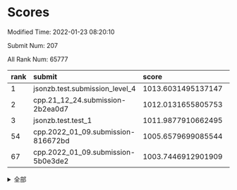 # Scores

Modified Time: 2022-01-23 08:20:10

Submit Num: 207

All Rank Num: 65777

| rank |               submit               |       score        |       sigma        | pk_num |
| :--- | :--------------------------------- | :----------------- | :----------------- | :----- |
| 1    | jsonzb.test.submission_level_4     | 1013.6031495137147 | 0.7982256088953223 | 1270   |
| 2    | cpp.21_12_24.submission-2b2ea0d7   | 1012.0131655805753 | 0.8048037125807032 | 1270   |
| 3    | jsonzb.test.test_1                 | 1011.9877910662495 | 0.7863207855074574 | 1269   |
| 54   | cpp.2022_01_09.submission-816672bd | 1005.6579699085544 | 0.7424736356670203 | 1274   |
| 67   | cpp.2022_01_09.submission-5b0e3de2 | 1003.7446912901909 | 0.7075427018419889 | 1270   |


<details>
<summary>全部</summary>

| rank |                 submit                 |       score        |       sigma        | pk_num |
| :--- | :------------------------------------- | :----------------- | :----------------- | :----- |
| 1    | jsonzb.test.submission_level_4         | 1013.6031495137147 | 0.7982256088953223 | 1270   |
| 2    | cpp.21_12_24.submission-2b2ea0d7       | 1012.0131655805753 | 0.8048037125807032 | 1270   |
| 3    | jsonzb.test.test_1                     | 1011.9877910662495 | 0.7863207855074574 | 1269   |
| 4    | gobigger.level_3.submission_level_3_35 | 1011.7855291275455 | 0.7746098415625193 | 1271   |
| 5    | gobigger.level_3.submission_level_3_15 | 1011.4549435585211 | 0.7869799893005056 | 1270   |
| 6    | gobigger.level_3.submission_level_3_32 | 1011.2371277173537 | 0.7805612257172662 | 1269   |
| 7    | gobigger.level_3.submission_level_3_4  | 1010.9971840477356 | 0.7760892599037584 | 1270   |
| 8    | gobigger.level_3.submission_level_3_49 | 1010.9640266045659 | 0.7760189733632473 | 1271   |
| 9    | gobigger.level_3.submission_level_3_48 | 1010.918847044327  | 0.7553675076695153 | 1268   |
| 10   | gobigger.level_3.submission_level_3_26 | 1010.8992406057695 | 0.7608118364043325 | 1271   |
| 11   | gobigger.level_3.submission_level_3_37 | 1010.8440889469895 | 0.7737805841750125 | 1272   |
| 12   | gobigger.level_3.submission_level_3_43 | 1010.7899705933013 | 0.7639777284966912 | 1272   |
| 13   | gobigger.level_3.submission_level_3_34 | 1010.7763087486036 | 0.7970993385057282 | 1269   |
| 14   | gobigger.level_3.submission_level_3_40 | 1010.673302817621  | 0.7833461753087502 | 1268   |
| 15   | gobigger.level_3.submission_level_3_10 | 1010.6690615390528 | 0.7609796246891697 | 1276   |
| 16   | gobigger.level_3.submission_level_3_29 | 1010.570045709555  | 0.7573349880889423 | 1271   |
| 17   | gobigger.level_3.submission_level_3_23 | 1010.5585058637786 | 0.7608598175732678 | 1272   |
| 18   | gobigger.level_3.submission_level_3_21 | 1010.5403687811933 | 0.7797138526801498 | 1273   |
| 19   | gobigger.level_3.submission_level_3_8  | 1010.5328204764965 | 0.7629938338969297 | 1269   |
| 20   | gobigger.level_3.submission_level_3_22 | 1010.4249694513513 | 0.7617086820033357 | 1273   |
| 21   | gobigger.level_3.submission_level_3_36 | 1010.3423490184504 | 0.784056110231407  | 1269   |
| 22   | gobigger.level_3.submission_level_3_38 | 1010.3051935339764 | 0.7418843638732098 | 1270   |
| 23   | gobigger.level_3.submission_level_3_5  | 1010.2498570316353 | 0.7764465052466152 | 1273   |
| 24   | gobigger.level_3.submission_level_3_14 | 1010.1606300118808 | 0.758478238183097  | 1277   |
| 25   | gobigger.level_3.submission_level_3_31 | 1010.1546072059083 | 0.7358394349001555 | 1267   |
| 26   | gobigger.level_3.submission_level_3_46 | 1010.1444761738695 | 0.7560076098639508 | 1272   |
| 27   | gobigger.level_3.submission_level_3_9  | 1010.1297912191212 | 0.7525565255790693 | 1275   |
| 28   | gobigger.level_3.submission_level_3_2  | 1010.0745608169012 | 0.7570012014976846 | 1276   |
| 29   | gobigger.level_3.submission_level_3_25 | 1010.0101215979223 | 0.7652363916287377 | 1267   |
| 30   | gobigger.level_3.submission_level_3_0  | 1009.9940667133393 | 0.7681317359152126 | 1267   |
| 31   | gobigger.level_3.submission_level_3_45 | 1009.8705059537509 | 0.7677260027158456 | 1275   |
| 32   | gobigger.level_3.submission_level_3_18 | 1009.8153170621081 | 0.783226268592168  | 1268   |
| 33   | gobigger.level_3.submission_level_3_28 | 1009.737114950876  | 0.7313822438320562 | 1275   |
| 34   | gobigger.level_3.submission_level_3_33 | 1009.7293291570696 | 0.7660188180609688 | 1265   |
| 35   | gobigger.level_3.submission_level_3_19 | 1009.7099717003023 | 0.7508792869434587 | 1269   |
| 36   | gobigger.level_3.submission_level_3_1  | 1009.4973812950062 | 0.7458260787827138 | 1274   |
| 37   | gobigger.level_3.submission_level_3_30 | 1009.4935445681123 | 0.7604683712871706 | 1273   |
| 38   | gobigger.level_3.submission_level_3_41 | 1009.3994770742402 | 0.7465861019613873 | 1270   |
| 39   | gobigger.level_3.submission_level_3_44 | 1009.3745547778523 | 0.7497397872638792 | 1269   |
| 40   | gobigger.level_3.submission_level_3_16 | 1009.2639717121558 | 0.7751215907929081 | 1276   |
| 41   | gobigger.level_3.submission_level_3_3  | 1009.2616371419732 | 0.7418088922745477 | 1272   |
| 42   | gobigger.level_3.submission_level_3_12 | 1009.1981983443127 | 0.7596982188497884 | 1278   |
| 43   | gobigger.level_3.submission_level_3_47 | 1009.1468986203794 | 0.7597228154155574 | 1269   |
| 44   | gobigger.level_3.submission_level_3_39 | 1009.1025191873651 | 0.7613700504466034 | 1271   |
| 45   | gobigger.level_3.submission_level_3_11 | 1009.0515391660102 | 0.7436910832414316 | 1271   |
| 46   | gobigger.level_3.submission_level_3_7  | 1009.0335589577007 | 0.7309486731143896 | 1268   |
| 47   | gobigger.level_3.submission_level_3_24 | 1008.8885144534809 | 0.7600703428273039 | 1272   |
| 48   | gobigger.level_3.submission_level_3_20 | 1008.8232037312721 | 0.7525350085001689 | 1268   |
| 49   | gobigger.level_3.submission_level_3_17 | 1008.8135450080938 | 0.7518890043916322 | 1272   |
| 50   | gobigger.level_3.submission_level_3_42 | 1008.7573083015885 | 0.7553529492313221 | 1269   |
| 51   | gobigger.level_3.submission_level_3_13 | 1008.7294629151845 | 0.7449629206243952 | 1272   |
| 52   | gobigger.level_3.submission_level_3_6  | 1008.5245151163612 | 0.7529137755141981 | 1268   |
| 53   | gobigger.level_3.submission_level_3_27 | 1008.2357248822683 | 0.7531588249915149 | 1271   |
| 54   | cpp.2022_01_09.submission-816672bd     | 1005.6579699085544 | 0.7424736356670203 | 1274   |
| 55   | gobigger.level_1.submission_level_1_3  | 1005.4856540532587 | 0.7282079885610921 | 1269   |
| 56   | gobigger.level_1.submission_level_1_23 | 1004.8100298739934 | 0.7192700006072963 | 1272   |
| 57   | gobigger.level_1.submission_level_1_21 | 1004.4350673782665 | 0.7122927810884994 | 1272   |
| 58   | gobigger.level_1.submission_level_1_46 | 1004.1314762717083 | 0.7196177536870587 | 1275   |
| 59   | gobigger.level_1.submission_level_1_43 | 1004.1307747144212 | 0.711524489513542  | 1271   |
| 60   | gobigger.level_1.submission_level_1_28 | 1004.0164325876532 | 0.7146643321176935 | 1272   |
| 61   | gobigger.level_1.submission_level_1_5  | 1003.9989239508827 | 0.7271039312288553 | 1269   |
| 62   | gobigger.level_1.submission_level_1_6  | 1003.9194678075474 | 0.7095506822648265 | 1270   |
| 63   | gobigger.level_1.submission_level_1_20 | 1003.8863591467093 | 0.7156086948828744 | 1270   |
| 64   | gobigger.level_1.submission_level_1_32 | 1003.8139935279938 | 0.7156207347407321 | 1274   |
| 65   | gobigger.level_1.submission_level_1_7  | 1003.788483251489  | 0.7051619046776715 | 1264   |
| 66   | gobigger.level_1.submission_level_1_24 | 1003.7601133303928 | 0.7000027539671667 | 1274   |
| 67   | cpp.2022_01_09.submission-5b0e3de2     | 1003.7446912901909 | 0.7075427018419889 | 1270   |
| 68   | gobigger.level_1.submission_level_1_31 | 1003.73127058285   | 0.7177723028136141 | 1273   |
| 69   | gobigger.level_1.submission_level_1_35 | 1003.7137916235265 | 0.7174535530263834 | 1268   |
| 70   | gobigger.level_1.submission_level_1_19 | 1003.700490660391  | 0.7112624196429452 | 1272   |
| 71   | gobigger.level_1.submission_level_1_39 | 1003.6394036393084 | 0.7290699826316839 | 1275   |
| 72   | gobigger.level_1.submission_level_1_11 | 1003.6288894801643 | 0.7261220088738946 | 1266   |
| 73   | gobigger.level_1.submission_level_1_9  | 1003.6141646826396 | 0.7274814245262207 | 1268   |
| 74   | gobigger.level_1.submission_level_1_48 | 1003.6090289906418 | 0.7192694851614534 | 1277   |
| 75   | gobigger.level_1.submission_level_1_13 | 1003.5659638590829 | 0.7149187242689016 | 1273   |
| 76   | gobigger.level_1.submission_level_1_33 | 1003.5479145167728 | 0.714273682796562  | 1271   |
| 77   | gobigger.level_1.submission_level_1_30 | 1003.5323665848546 | 0.7180103374362223 | 1272   |
| 78   | gobigger.level_1.submission_level_1_12 | 1003.52122024248   | 0.7091367754054678 | 1271   |
| 79   | gobigger.level_1.submission_level_1_40 | 1003.4976885912974 | 0.7174016874926155 | 1272   |
| 80   | gobigger.level_1.submission_level_1_26 | 1003.3770374704285 | 0.7198557818191561 | 1276   |
| 81   | gobigger.level_1.submission_level_1_16 | 1003.2578847456816 | 0.7185484858722685 | 1274   |
| 82   | gobigger.level_1.submission_level_1_17 | 1003.2198226735158 | 0.716303006973168  | 1268   |
| 83   | gobigger.level_1.submission_level_1_42 | 1003.1376652343569 | 0.7102803254371559 | 1271   |
| 84   | gobigger.level_1.submission_level_1_45 | 1003.1118300604079 | 0.7266179650610458 | 1271   |
| 85   | gobigger.level_1.submission_level_1_29 | 1003.0474810001958 | 0.7062978081051049 | 1269   |
| 86   | gobigger.level_1.submission_level_1_10 | 1002.9410443866118 | 0.7222137807896424 | 1268   |
| 87   | gobigger.level_1.submission_level_1_25 | 1002.9201857243478 | 0.7177632627500039 | 1274   |
| 88   | gobigger.level_1.submission_level_1_15 | 1002.8732627275112 | 0.7018492335435716 | 1274   |
| 89   | gobigger.level_1.submission_level_1_4  | 1002.7014516178315 | 0.7150945405411029 | 1271   |
| 90   | gobigger.level_1.submission_level_1_1  | 1002.6628817637006 | 0.7131849589432258 | 1270   |
| 91   | gobigger.level_1.submission_level_1_0  | 1002.6147970337256 | 0.7024517763905204 | 1269   |
| 92   | gobigger.level_1.submission_level_1_14 | 1002.5755064234588 | 0.7220097707373452 | 1267   |
| 93   | gobigger.level_1.submission_level_1_47 | 1002.5649313725795 | 0.7134615531400841 | 1274   |
| 94   | gobigger.level_1.submission_level_1_44 | 1002.5488997899677 | 0.7130529392717919 | 1268   |
| 95   | gobigger.level_1.submission_level_1_18 | 1002.5337706496196 | 0.7105947847322496 | 1272   |
| 96   | gobigger.level_1.submission_level_1_38 | 1002.5208957533301 | 0.7116106309301037 | 1273   |
| 97   | gobigger.level_1.submission_level_1_2  | 1002.4643303989224 | 0.7098769054059411 | 1268   |
| 98   | gobigger.level_1.submission_level_1_36 | 1002.4599725904887 | 0.71954191903516   | 1271   |
| 99   | gobigger.level_1.submission_level_1_34 | 1002.4369035255772 | 0.7179822680533022 | 1276   |
| 100  | gobigger.level_1.submission_level_1_27 | 1002.3456621181411 | 0.7092439656073317 | 1273   |
| 101  | gobigger.level_1.submission_level_1_41 | 1002.281373120707  | 0.716744721103391  | 1274   |
| 102  | gobigger.level_1.submission_level_1_22 | 1002.2346887179239 | 0.7065092420836206 | 1273   |
| 103  | gobigger.level_1.submission_level_1_8  | 1002.2126686930065 | 0.7103107745266589 | 1273   |
| 104  | gobigger.level_1.submission_level_1_37 | 1002.0393561044484 | 0.7026018162169038 | 1275   |
| 105  | gobigger.level_1.submission_level_1_49 | 1001.9474817013357 | 0.7015697853191808 | 1271   |
| 106  | gobigger.random.submission_random_13   | 997.4935718348987  | 0.7089191802294238 | 1267   |
| 107  | gobigger.random.submission_random_47   | 997.2344518438631  | 0.7002509396694221 | 1269   |
| 108  | gobigger.random.submission_random_36   | 996.9212780505459  | 0.7120884324299459 | 1271   |
| 109  | gobigger.random.submission_random_5    | 996.6959006998626  | 0.7073357108201985 | 1278   |
| 110  | gobigger.random.submission_random_9    | 996.4698418536573  | 0.7150442188824356 | 1270   |
| 111  | gobigger.random.submission_random_12   | 996.427729607921   | 0.7109051951407329 | 1265   |
| 112  | gobigger.random.submission_random_28   | 996.3893727813037  | 0.7030616939463935 | 1271   |
| 113  | gobigger.random.submission_random_37   | 996.3365370444136  | 0.7271364890838204 | 1274   |
| 114  | gobigger.random.submission_random_35   | 996.317848842548   | 0.7189570599275867 | 1272   |
| 115  | gobigger.random.submission_random_1    | 996.2851405926315  | 0.7093457351052365 | 1270   |
| 116  | gobigger.random.submission_random_14   | 996.2656891946204  | 0.7098006351963164 | 1273   |
| 117  | gobigger.random.submission_random_40   | 996.2651620412138  | 0.7029674992503759 | 1273   |
| 118  | gobigger.random.submission_random_8    | 996.2603401330056  | 0.7092190778469881 | 1271   |
| 119  | gobigger.random.submission_random_27   | 996.2360697709031  | 0.6995763079454937 | 1270   |
| 120  | gobigger.random.submission_random_18   | 996.2231664567254  | 0.7165022216925393 | 1272   |
| 121  | gobigger.random.submission_random_30   | 996.1856375971166  | 0.7041348148862272 | 1271   |
| 122  | gobigger.random.submission_random_33   | 996.1703206960474  | 0.7148410650048768 | 1269   |
| 123  | gobigger.random.submission_random_48   | 996.1511025284041  | 0.7183933522915552 | 1267   |
| 124  | gobigger.random.submission_random_45   | 996.1446117656778  | 0.7075592664645701 | 1273   |
| 125  | gobigger.random.submission_random_31   | 996.0868912471956  | 0.7105384746681834 | 1272   |
| 126  | gobigger.random.submission_random_16   | 996.0698626785726  | 0.7360256398167534 | 1276   |
| 127  | gobigger.random.submission_random_26   | 995.9868553319891  | 0.695465333316562  | 1273   |
| 128  | gobigger.random.submission_random_4    | 995.9165812559106  | 0.7160428278487232 | 1268   |
| 129  | gobigger.random.submission_random_44   | 995.8859278641909  | 0.7144690072350196 | 1266   |
| 130  | gobigger.random.submission_random_20   | 995.8770995072138  | 0.7064436912923239 | 1265   |
| 131  | gobigger.random.submission_random_46   | 995.837440818177   | 0.699514935414945  | 1266   |
| 132  | gobigger.random.submission_random_43   | 995.7614039980322  | 0.7167925663332085 | 1273   |
| 133  | gobigger.random.submission_random_42   | 995.7388397251701  | 0.6995436424999892 | 1275   |
| 134  | gobigger.random.submission_random_32   | 995.6938694417667  | 0.7126669346433878 | 1274   |
| 135  | gobigger.random.submission_random_41   | 995.6137738714738  | 0.7126329740119233 | 1276   |
| 136  | gobigger.random.submission_random_15   | 995.6123685471125  | 0.7024740089224486 | 1273   |
| 137  | gobigger.random.submission_random_3    | 995.6068598112346  | 0.7078454819985022 | 1275   |
| 138  | gobigger.random.submission_random_10   | 995.5971227238435  | 0.718557969393326  | 1266   |
| 139  | gobigger.random.submission_random_23   | 995.5637187694256  | 0.7029321760476069 | 1275   |
| 140  | gobigger.random.submission_random_22   | 995.4554631528721  | 0.7116997288486525 | 1267   |
| 141  | gobigger.random.submission_random_24   | 995.4483254874395  | 0.7147916552725757 | 1269   |
| 142  | gobigger.random.submission_random_39   | 995.4394291788946  | 0.7171239240492474 | 1273   |
| 143  | gobigger.random.submission_random_17   | 995.4178541549832  | 0.725686678639054  | 1270   |
| 144  | gobigger.random.submission_random_2    | 995.3294498048904  | 0.7323406021255713 | 1275   |
| 145  | gobigger.random.submission_random_19   | 995.2753313522006  | 0.7247094690490037 | 1268   |
| 146  | gobigger.random.submission_random_34   | 995.2400977746565  | 0.7168630885713979 | 1269   |
| 147  | gobigger.random.submission_random_38   | 995.202223635782   | 0.710699547784776  | 1271   |
| 148  | gobigger.random.submission_random_11   | 995.1434190738631  | 0.7238862385321104 | 1270   |
| 149  | gobigger.random.submission_random_6    | 995.1246517690294  | 0.7028481898476691 | 1273   |
| 150  | gobigger.random.submission_random_7    | 995.1021247401808  | 0.7028115797445322 | 1267   |
| 151  | gobigger.random.submission_random_25   | 995.0893283451562  | 0.7050644635249339 | 1266   |
| 152  | gobigger.random.submission_random_49   | 994.9405566492242  | 0.7216247996250519 | 1271   |
| 153  | gobigger.random.submission_random_0    | 994.8880170111672  | 0.7249932615564783 | 1273   |
| 154  | gobigger.random.submission_random_29   | 994.8816767475236  | 0.7103037196893979 | 1271   |
| 155  | gobigger.random.submission_random_21   | 994.3894125418431  | 0.732087115432042  | 1271   |
| 156  | gobigger.level_2.submission_level_2_5  | 993.7138439371674  | 0.729371846828906  | 1269   |
| 157  | gobigger.level_2.submission_level_2_2  | 993.407111336304   | 0.7442858580057699 | 1269   |
| 158  | gobigger.level_2.submission_level_2_17 | 993.4052118622809  | 0.7529948394435649 | 1270   |
| 159  | gobigger.level_2.submission_level_2_12 | 993.3185118772268  | 0.7430698167485694 | 1275   |
| 160  | gobigger.level_2.submission_level_2_49 | 993.2251962417286  | 0.7373671812095652 | 1273   |
| 161  | gobigger.level_2.submission_level_2_30 | 993.0869388121846  | 0.7347086189294534 | 1273   |
| 162  | gobigger.level_2.submission_level_2_16 | 993.04283577533    | 0.7325836085740272 | 1268   |
| 163  | gobigger.level_2.submission_level_2_42 | 992.8593771119384  | 0.7329876016475747 | 1269   |
| 164  | gobigger.level_2.submission_level_2_10 | 992.82050714652    | 0.7380961575329114 | 1270   |
| 165  | gobigger.level_2.submission_level_2_38 | 992.7578302222777  | 0.7324956665724353 | 1270   |
| 166  | gobigger.level_2.submission_level_2_32 | 992.7408333913236  | 0.7433738141387225 | 1270   |
| 167  | gobigger.level_2.submission_level_2_25 | 992.7160582483765  | 0.7418657969015252 | 1265   |
| 168  | gobigger.level_2.submission_level_2_34 | 992.6455897747056  | 0.7365033517749258 | 1268   |
| 169  | gobigger.level_2.submission_level_2_1  | 992.6344780493811  | 0.742874123311345  | 1273   |
| 170  | gobigger.level_2.submission_level_2_31 | 992.5457177096756  | 0.7340558745992938 | 1271   |
| 171  | gobigger.level_2.submission_level_2_20 | 992.4530630598941  | 0.7339092266788863 | 1273   |
| 172  | gobigger.level_2.submission_level_2_21 | 992.3581272515972  | 0.7597302647059855 | 1267   |
| 173  | gobigger.level_2.submission_level_2_47 | 992.3274084175539  | 0.7385978780157361 | 1271   |
| 174  | gobigger.level_2.submission_level_2_14 | 992.2689873903506  | 0.7385140183136952 | 1271   |
| 175  | gobigger.level_2.submission_level_2_0  | 992.2486247008386  | 0.7422641580760662 | 1271   |
| 176  | gobigger.level_2.submission_level_2_45 | 992.2465220106941  | 0.7311832064019738 | 1268   |
| 177  | gobigger.level_2.submission_level_2_11 | 992.2082665040064  | 0.765348406952144  | 1272   |
| 178  | gobigger.level_2.submission_level_2_27 | 992.1620558110284  | 0.7408287633518229 | 1270   |
| 179  | gobigger.level_2.submission_level_2_26 | 992.0839316060045  | 0.7594159896974787 | 1268   |
| 180  | gobigger.level_2.submission_level_2_15 | 992.0724249742207  | 0.7585928840731904 | 1271   |
| 181  | gobigger.level_2.submission_level_2_23 | 991.8129286592246  | 0.7562347645738846 | 1274   |
| 182  | gobigger.level_2.submission_level_2_46 | 991.775733408923   | 0.741289303558621  | 1270   |
| 183  | gobigger.level_2.submission_level_2_8  | 991.7617575931022  | 0.7491001097543175 | 1275   |
| 184  | gobigger.level_2.submission_level_2_35 | 991.7615525703442  | 0.7473868261812633 | 1273   |
| 185  | gobigger.level_2.submission_level_2_22 | 991.7029893105148  | 0.7521308805855279 | 1270   |
| 186  | gobigger.level_2.submission_level_2_40 | 991.6577255185125  | 0.7397685002082955 | 1269   |
| 187  | gobigger.level_2.submission_level_2_37 | 991.6403523067253  | 0.7437911391611981 | 1274   |
| 188  | gobigger.level_2.submission_level_2_44 | 991.6402589289746  | 0.7417770763193086 | 1270   |
| 189  | gobigger.level_2.submission_level_2_39 | 991.5855792340178  | 0.7679008429411228 | 1276   |
| 190  | gobigger.level_2.submission_level_2_29 | 991.4898431177209  | 0.7577448699259673 | 1270   |
| 191  | gobigger.level_2.submission_level_2_7  | 991.4759237616823  | 0.7627723115837023 | 1272   |
| 192  | gobigger.level_2.submission_level_2_24 | 991.4558199191549  | 0.7535135204342904 | 1277   |
| 193  | gobigger.level_2.submission_level_2_28 | 991.4528181202029  | 0.7462261694121972 | 1268   |
| 194  | gobigger.level_2.submission_level_2_18 | 991.4475901339904  | 0.7388293723422922 | 1269   |
| 195  | gobigger.level_2.submission_level_2_6  | 991.3156817376381  | 0.7611802604120216 | 1274   |
| 196  | gobigger.level_2.submission_level_2_41 | 991.2994600089552  | 0.7512634251891906 | 1270   |
| 197  | gobigger.level_2.submission_level_2_3  | 991.2609926738094  | 0.7516853553915254 | 1270   |
| 198  | gobigger.level_2.submission_level_2_36 | 991.241014057441   | 0.7556736106175975 | 1273   |
| 199  | gobigger.level_2.submission_level_2_13 | 991.2165278174991  | 0.7501769128095611 | 1270   |
| 200  | gobigger.level_2.submission_level_2_9  | 991.1657844504512  | 0.7333664067375233 | 1273   |
| 201  | gobigger.level_2.submission_level_2_48 | 991.1092505301257  | 0.7575577689342334 | 1275   |
| 202  | gobigger.level_2.submission_level_2_43 | 991.0971601508826  | 0.7382299936937385 | 1271   |
| 203  | gobigger.level_2.submission_level_2_33 | 991.0577895977775  | 0.761979745273688  | 1270   |
| 204  | gobigger.level_2.submission_level_2_19 | 990.826992078709   | 0.7695392713513078 | 1272   |
| 205  | gobigger.level_2.submission_level_2_4  | 990.5414208248601  | 0.7698801534207905 | 1269   |
| 206  | gobigger.none.submission_none_0        | 976.0648962160845  | 1.4272759133645039 | 1269   |
| 207  | gobigger.none.submission_none_1        | 975.7609968776246  | 1.4623276714086317 | 1271   |

</details>